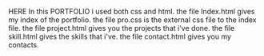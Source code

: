 HERE In this PORTFOLIO i used both css and html.
the file Index.html gives my index of the portfolio.
the file pro.css is the external css file to the index file.
the file project.html gives you the projects that i've done.
the file skill.html gives the skills that i've.
the file contact.html gives you my contacts.
